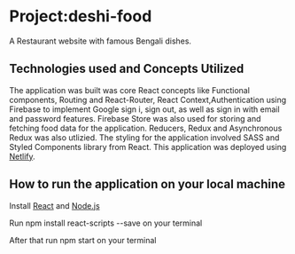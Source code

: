 # Project:deshi-food
 A Restaurant website with famous Bengali dishes.

## Technologies used and Concepts Utilized
 The application was built was core React concepts like Functional components, Routing and React-Router, React Context,Authentication using Firebase to implement Google sign i, sign out, as well as sign in with email and password features. Firebase Store was also used for storing and fetching food data for the application. Reducers, Redux and Asynchronous Redux was also utlizied. The styling for the application involved SASS and Styled Components library from React. This application was deployed using [Netlify](https://www.netlify.com/).

## How to run the application on your local machine

 Install [React](https://docs.microsoft.com/en-us/windows/dev-environment/javascript/react-on-windows) and [Node.js](https://nodejs.org/en/download/)

 Run npm install react-scripts --save on your terminal

 After that run npm start on your terminal
 